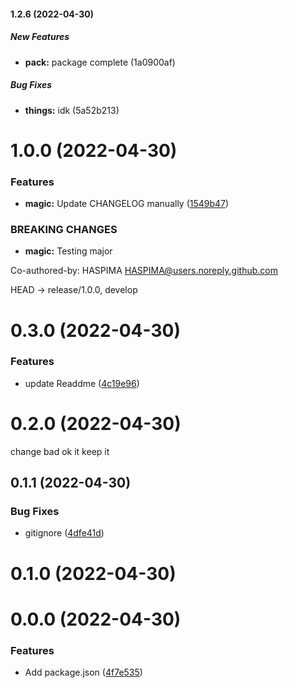 #### 1.2.6 (2022-04-30)

##### New Features

* **pack:**  package complete (1a0900af)

##### Bug Fixes

* **things:**  idk (5a52b213)

# 1.0.0 (2022-04-30)


### Features

* **magic:** Update CHANGELOG manually ([1549b47](https://github.com/IngSoft2-Gr6/tmp-test/commits/1549b479671b04f0552117edef6a4cb303f99d16))


### BREAKING CHANGES

* **magic:** Testing major

Co-authored-by: HASPIMA <HASPIMA@users.noreply.github.com>


HEAD -> release/1.0.0, develop



# 0.3.0 (2022-04-30)

### Features

- update Readdme ([4c19e96](https://github.com/IngSoft2-Gr6/tmp-test/commits/4c19e9625e55e53ac2f3eda55280a432924c6136))

# 0.2.0 (2022-04-30)

change bad ok it keep it

## 0.1.1 (2022-04-30)

### Bug Fixes

- gitignore ([4dfe41d](https://github.com/IngSoft2-Gr6/tmp-test/commits/4dfe41d98af8c69a65bc0c5cb9e27da225a7d8f8))

# 0.1.0 (2022-04-30)

# 0.0.0 (2022-04-30)

### Features

- Add package.json ([4f7e535](https://github.com/IngSoft2-Gr6/tmp-test/commits/4f7e5359206ea0e56668e3c799312a12691d0d4e))
